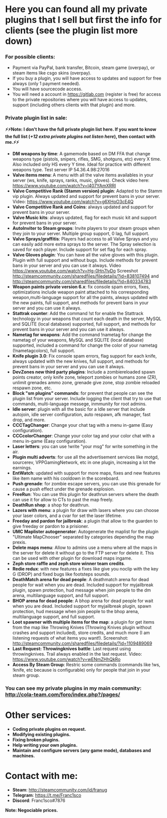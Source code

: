 # Here you can found all my private plugins that I sell but first the info for clients (see the plugin list more down)

### For possible clients:

* Payment via PayPal, bank transfer, Bitcoin, steam game (overpay), or steam items like csgo skins (overpay).
* If you buy a plugin, you will have access to updates and support for free always (only 1 payment needed).
* You will have sourcecode access.
* You will need a account in https://gitlab.com (register is free) for access to the private repositories where you will have access to updates, support (including others clients with that plugin) and more.


### Private plugin list in sale:

**:zap::zap:Note: I don't have the full private plugin list here. If you want to know the full list (_+12 extra private plugins not listen here_), then contact with me.:zap::zap:**

* **DM weapons by time**: A gamemode based on DM FFA that change weapons type (pistols, snipers, rifles, SMG, shotguns, etc) every X time. Also included only HS every Y time. Ideal for practice with different weapons type. Test server IP 54.36.4.98:27016
* **Valve items menu**: A menu with all the valve items availables in your server (ws, knife, sprays, ranks, music, gloves). Check video here: https://www.youtube.com/watch?v=I407YAmXRRI
* **Valve Competitive Rank (Stamm version) plugin**: Adapted to the Stamm vip plugin. Always updated and support for prevent bans in your server. Video: https://www.youtube.com/watch?v=g6XHoO3cE4Q
* **Valve Competitive Rank and Coins**: always updated and support for prevent bans in your server.
* **Valve Music kits**: always updated, flag for each music kit and support for prevent bans in your server.
* **AutoInviter to Steam groups**: Invite players to your steam groups when they join to your server. Multiple group support, 0 lag, full support.
* **Valve Sprays/graffitis**: Players had access to all Valve Sprays and you can easily add more extra sprays to the server. The Spray selection is saved for each player. Include support for set flag for each spray.
* **Valve Gloves plugin**: You can have all the valve gloves with this plugin. Plugin with full support and without bugs. Include methods for prevent bans in your server and you can use it always. Video https://www.youtube.com/watch?v=Hg-0Hn7lyDo Screeshot http://steamcommunity.com/sharedfiles/filedetails/?id=838107494 and http://steamcommunity.com/sharedfiles/filedetails/?id=840334783
* **Weapon paints private version 6.x**: fix console spam errors, fixes, optimizations include weapon paint attached to his corresponding weapon,multi-language support for all the paints, always updated with the new paints, full support, and methods for prevent bans in your server and you can use it always.
* **Stattrak counter**: Add the command !st for enable the Stattrack technology in your weapons that count each death in the server, MySQL and SQLITE (local database) supported, full support, and methods for prevent bans in your server and you can use it always.
* **Nametag for weapons**: Add the command !nametag for change the nametag of your weapons, MySQL and SQLITE (local database) supported, included a command for change the color of your nametag (!nametagcolors), full support.
* **Knife plugin 3.0**: Fix console spam errors, flag support for each knife, always updated with the new knives, full support, and methods for prevent bans in your server and you can use it always.
* **DevZones new third party plugins**: Include a zombiereloaded spawn points creator, only knife zone, teleport zombies or humans zone (ZR), unlimit grenades ammo zone, grenade give zone, stop zombie reloaded respawn zone, etc.
* **Block "sm plugins" commands**: for prevent that people can see the plugin list from your server. Include logging the client that try to use that commands, multi-language messege, inmmunity for root admins.
* **Idle server**: plugin with all the basic for a Idle server that include autojoin, idle server configuration, auto respawn, afk manager, fast drop, and more.
* **CCCTagChanger**: Change your chat tag with a menu in-game (Easy configuration).
* **CCCcolorChanger**: Change your color tag and your color chat with a menu in-game (Easy configuration).
* **Laser letters**: you can use !write "your msg" for write something in the air.
* **Plugin multi adverts**: for use all the advertisement services like motgd, sourcerev, VPPGamingNetwork, etc in one plugin, increasing a lot the earnings.
* **EntWatch**: updated with support for more maps, fixes and new features like item name with his cooldown in the scoreboard.
* **Push grenade**: for zombie escape servers, you can use this grenade for cause a push effect under the grenade explosion.
* **FreeRun**: You can use this plugin for deathrun servers where the death can use it for allow to CTs to past the map freely.
* **DeathRun shop**: a shop for deathrun.
* **Lazers with menu**: a plugin for draw with lasers where you can choose your laser colors, and a cvar for set the laser lifetime.
* **Freeday and pardon for jailbreak**: a plugin that allow to the guarden to give freeday or pardon to a prisioner.
* **UMC Maplister autogenerator**: Autogenerate the maplist for the plugin "Ultimate MapChooser" separated by categories depending the map prexis.
* **Delete maps menu**: Allow to admins use a menu where all the maps in the server for delete it without go to the FTP server for delete it. This can be used with other plugin for download maps ingame.
* **Zeph store raffle and zeph store winner team credits**.
* **Redie redux**: with new features a fixes like give you noclip with the key G (DROP) and fixed bugs like footsteps sounds.
* **DeathMatch arena for dead people**: A deathmatch arena for dead people for wait when you are dead. Included support for myjailbreak plugin, spawn protection, hud message when join people to the dm arena, multilanguage support, and full support.
* **BHOP arena for dead people**: A bhop arena for dead people for wait when you are dead. Included support for myjailbreak plugin, spawn protection, hud message when join people to the bhop arena, multilanguage support, and full support.
* **Loot spawner with multiple items for the map**: a plugin for get items from the map like Throwing Knives (Throwing Knives plugin without crashes and support included), store credits, and much more (I am listening requests of what items you want!). Screenshot: http://steamcommunity.com/sharedfiles/filedetails/?id=1109489069
* **Last Request: Throwingknives battle**: Last request using throwingknives. Trail always enabled in the last request. Video: https://www.youtube.com/watch?v=wENmZHhQkRo
* **Access By Steam Group**: Restric some commands (commands like !ws, !knife, etc because is configurable) only for people that join in your steam group.


### You can see my private plugins in my main community: http://cola-team.com/foro/index.php?/pages/


# Other services:

* **Coding private plugins on request.**
* **Modifying existing plugins.**
* **Fixing broken plugins.**
* **Help writing your own plugins.**
* **Maintain and configure servers (any game mode), databases and machines.**


# Contact with me:  

* **Steam**: http://steamcommunity.com/id/franug
* **Telegram**: https://t.me/Franc1sco
* **Discord**: Franc1sco#7876

**Note: Negociable prices.**

